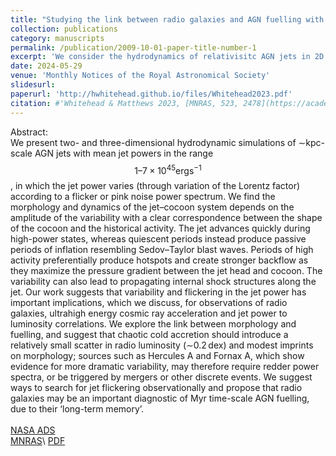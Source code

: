 ```yaml
---
title: "Studying the link between radio galaxies and AGN fuelling with relativistic hydrodynamic simulations of flickering jets"
collection: publications
category: manuscripts
permalink: /publication/2009-10-01-paper-title-number-1
excerpt: 'We consider the hydrodynamics of relativisitc AGN jets in 2D and 3D, modulating the jet energy as pink noise. We present the morpholigical and energetic differences expected from such variation.'
date: 2024-05-29
venue: 'Monthly Notices of the Royal Astronomical Society'
slidesurl: 
paperurl: 'http://hwhitehead.github.io/files/Whitehead2023.pdf'
citation: #'Whitehead & Matthews 2023, [MNRAS, 523, 2478](https://academic.oup.com/mnras/article/523/2/2478/7185836).'
---
```


Abstract:\
We present two- and three-dimensional hydrodynamic simulations of ∼kpc-scale AGN jets with mean jet powers in the range $$1–7 × 10^{45} \mathrm{erg} \mathrm{s}^{−1}$$, in which the jet power varies (through variation of the Lorentz factor) according to a flicker or pink noise power spectrum. We find the morphology and dynamics of the jet–cocoon system depends on the amplitude of the variability with a clear correspondence between the shape of the cocoon and the historical activity. The jet advances quickly during high-power states, whereas quiescent periods instead produce passive periods of inflation resembling Sedov–Taylor blast waves. Periods of high activity preferentially produce hotspots and create stronger backflow as they maximize the pressure gradient between the jet head and cocoon. The variability can also lead to propagating internal shock structures along the jet. Our work suggests that variability and flickering in the jet power has important implications, which we discuss, for observations of radio galaxies, ultrahigh energy cosmic ray acceleration and jet power to luminosity correlations. We explore the link between morphology and fuelling, and suggest that chaotic cold accretion should introduce a relatively small scatter in radio luminosity (∼0.2 dex) and modest imprints on morphology; sources such as Hercules A and Fornax A, which show evidence for more dramatic variability, may therefore require redder power spectra, or be triggered by mergers or other discrete events. We suggest ways to search for jet flickering observationally and propose that radio galaxies may be an important diagnostic of Myr time-scale AGN fuelling, due to their ‘long-term memory’.
\
\
[NASA ADS](https://ui.adsabs.harvard.edu/abs/2023MNRAS.523.2478W/abstract)\
[MNRAS]('https://academic.oup.com/mnras/article/523/2/2478/7185836')\
[PDF](http://hwhitehead.github.io/files/Whitehead2023.pdf)